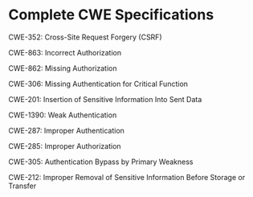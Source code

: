 

# Complete CWE Specifications

CWE-352: Cross-Site Request Forgery (CSRF)

CWE-863: Incorrect Authorization

CWE-862: Missing Authorization

CWE-306: Missing Authentication for Critical Function

CWE-201: Insertion of Sensitive Information Into Sent Data

CWE-1390: Weak Authentication

CWE-287: Improper Authentication

CWE-285: Improper Authorization

CWE-305: Authentication Bypass by Primary Weakness

CWE-212: Improper Removal of Sensitive Information Before Storage or Transfer